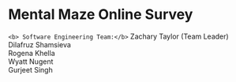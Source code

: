 # Mental Maze Online Survey
`<b> Software Engineering Team:</b>`
Zachary Taylor (Team Leader) <br>
Dilafruz Shamsieva <br>
Rogena Khella <br>
Wyatt Nugent <br>
Gurjeet Singh <br>
